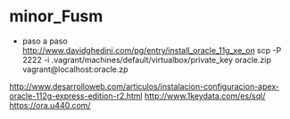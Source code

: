 # minor_Fusm


* paso a paso 
  http://www.davidghedini.com/pg/entry/install_oracle_11g_xe_on
scp -P 2222 -i .vagrant/machines/default/virtualbox/private_key oracle.zip  vagrant@localhost:oracle.zp

http://www.desarrolloweb.com/articulos/instalacion-configuracion-apex-oracle-112g-express-edition-r2.html
http://www.1keydata.com/es/sql/
https://ora.u440.com/
